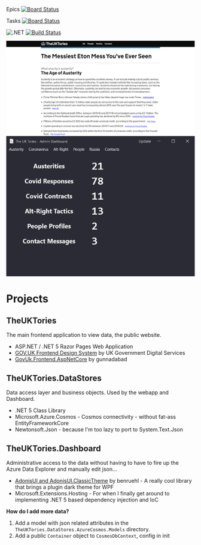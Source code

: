 Epics [![Board Status](https://dev.azure.com/jordansrowles/f361817f-1aa4-4b40-970d-390f45b3439b/0995344b-b3d3-45b8-a3b7-0798a211cd6a/_apis/work/boardbadge/87de1b95-7e7c-4202-9801-f274b0d6e4bb?columnOptions=1)](https://dev.azure.com/jordansrowles/f361817f-1aa4-4b40-970d-390f45b3439b/_boards/board/t/0995344b-b3d3-45b8-a3b7-0798a211cd6a/Microsoft.EpicCategory/)

Tasks [![Board Status](https://dev.azure.com/jordansrowles/f361817f-1aa4-4b40-970d-390f45b3439b/0995344b-b3d3-45b8-a3b7-0798a211cd6a/_apis/work/boardbadge/c7194984-bec9-4c36-a7f2-90fc3c1b2231?columnOptions=1)](https://dev.azure.com/jordansrowles/f361817f-1aa4-4b40-970d-390f45b3439b/_boards/board/t/0995344b-b3d3-45b8-a3b7-0798a211cd6a/Microsoft.RequirementCategory/)

![.NET](https://github.com/jordansrowles/theuktories/workflows/.NET/badge.svg)
[![Build Status](https://dev.azure.com/jordansrowles/TheUKTories/_apis/build/status/jordansrowles.TheUKTories?branchName=master)](https://dev.azure.com/jordansrowles/TheUKTories/_build/latest?definitionId=10&branchName=master)

![alt text](docs/img/Site.png "Main Window")
![alt text](docs/img/MainWindow.png "Main Window")

# Projects
## TheUKTories
The main frontend application to view data, the public website.
- ASP.NET / .NET 5 Razor Pages Web Application
- [GOV.UK Frontend Design System](https://design-system.service.gov.uk/) by UK Government Digital Services
- [GovUk.Frontend.AspNetCore](https://github.com/gunndabad/govuk-frontend-aspnetcore) by gunnadabad
## TheUKTories.DataStores
Data access layer and business objects. Used by the webapp and Dashboard.
- .NET 5 Class Library
- Microsoft.Azure.Cosmos - Cosmos connectivity - without fat-ass EntityFrameworkCore
- Newtonsoft.Json - because I'm too lazy to port to System.Text.Json
## TheUKTories.Dashboard
Administrative access to the data without having to have to fire up the Azure Data Explorer and manually edit json...
- [AdonisUI and AdonisUI.ClassicTheme](https://github.com/benruehl/adonis-ui) by benruehl - A really cool library that brings a plugin dark theme for WPF
- Microsoft.Extensions.Hosting - For when I finally get around to implementing .NET 5 based dependency injection and IoC

__How do I add more data?__
1) Add a model with json related attributes in the `TheUKTories.DataStores.AzureCosmos.Models` directory.
2) Add a public `Container` object to `CosmosDbContext`, config in init
